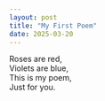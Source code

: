 ```yaml
---
layout: post
title: "My First Poem"
date: 2025-03-20
---
```


Roses are red,  
Violets are blue,  
This is my poem,  
Just for you.
